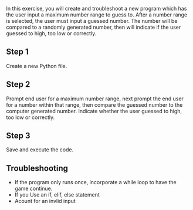 In this exercise, you will create and troubleshoot a new program which has the user input a maximum number range to guess to. After a number range is selected, the user must input a guessed number. The number will be compared to a randomly generated number, then will indicate if the user guessed to high, too low or correctly.

## Step 1
Create a new Python file.


## Step 2
Prompt end user for a maximum number range, next prompt the end user for a number within that range, then compare the guessed number to the computer generated number. Indicate whether the user guessed to high, too low or correctly.


## Step 3
Save and execute the code.


## Troubleshooting
* If the program only runs once, incorporate a while loop to have the game continue.
* If you Use an if, elif, else statement
* Acount for an invlid input
  

